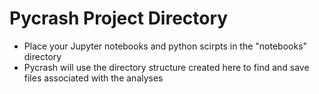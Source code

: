 Pycrash Project Directory
=========================

-  Place your Jupyter notebooks and python scirpts in the "notebooks" directory
-  Pycrash will use the directory structure created here to find and save files associated with the analyses
